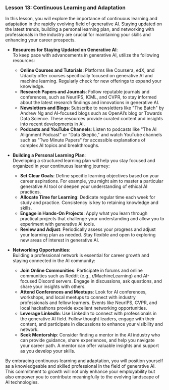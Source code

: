 ### Lesson 13: Continuous Learning and Adaptation

In this lesson, you will explore the importance of continuous learning and adaptation in the rapidly evolving field of generative AI. Staying updated on the latest trends, building a personal learning plan, and networking with professionals in the industry are crucial for maintaining your skills and enhancing your career prospects.

- **Resources for Staying Updated on Generative AI**:  
  To keep pace with advancements in generative AI, utilize the following resources:
  - **Online Courses and Tutorials**: Platforms like Coursera, edX, and Udacity offer courses specifically focused on generative AI and machine learning. Regularly check for new offerings to expand your knowledge.
  - **Research Papers and Journals**: Follow reputable journals and conferences, such as NeurIPS, ICML, and CVPR, to stay informed about the latest research findings and innovations in generative AI.
  - **Newsletters and Blogs**: Subscribe to newsletters like "The Batch" by Andrew Ng and AI-focused blogs such as OpenAI’s blog or Towards Data Science. These resources provide curated content and insights into recent developments in AI.
  - **Podcasts and YouTube Channels**: Listen to podcasts like "The AI Alignment Podcast" or "Data Skeptic," and watch YouTube channels such as "Two Minute Papers" for accessible explanations of complex AI topics and breakthroughs.

- **Building a Personal Learning Plan**:  
  Developing a structured learning plan will help you stay focused and organized in your continuous learning journey:
  - **Set Clear Goals**: Define specific learning objectives based on your career aspirations. For example, you might aim to master a particular generative AI tool or deepen your understanding of ethical AI practices.
  - **Allocate Time for Learning**: Dedicate regular time each week for study and practice. Consistency is key to retaining knowledge and skills.
  - **Engage in Hands-On Projects**: Apply what you learn through practical projects that challenge your understanding and allow you to experiment with generative AI tools.
  - **Review and Adjust**: Periodically assess your progress and adjust your learning plan as needed. Stay flexible and open to exploring new areas of interest in generative AI.

- **Networking Opportunities**:  
  Building a professional network is essential for career growth and staying connected in the AI community:
  - **Join Online Communities**: Participate in forums and online communities such as Reddit (e.g., r/MachineLearning) and AI-focused Discord servers. Engage in discussions, ask questions, and share your insights with others.
  - **Attend Conferences and Meetups**: Look for AI conferences, workshops, and local meetups to connect with industry professionals and fellow learners. Events like NeurIPS, CVPR, and local hackathons provide excellent networking opportunities.
  - **Leverage LinkedIn**: Use LinkedIn to connect with professionals in the generative AI field. Follow thought leaders, engage with their content, and participate in discussions to enhance your visibility and network.
  - **Seek Mentorship**: Consider finding a mentor in the AI industry who can provide guidance, share experiences, and help you navigate your career path. A mentor can offer valuable insights and support as you develop your skills.

By embracing continuous learning and adaptation, you will position yourself as a knowledgeable and skilled professional in the field of generative AI. This commitment to growth will not only enhance your employability but also empower you to contribute meaningfully to the evolving landscape of AI technologies.